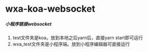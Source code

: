 # wxa-koa-websocket
##### 小程序链接websocket  
1.  test文件夹是koa。放到本地之后yarn后，直接yarn start即可运行  
2.  wxa_test文件夹是小程序端。放到小程序编辑器可直接运行  
